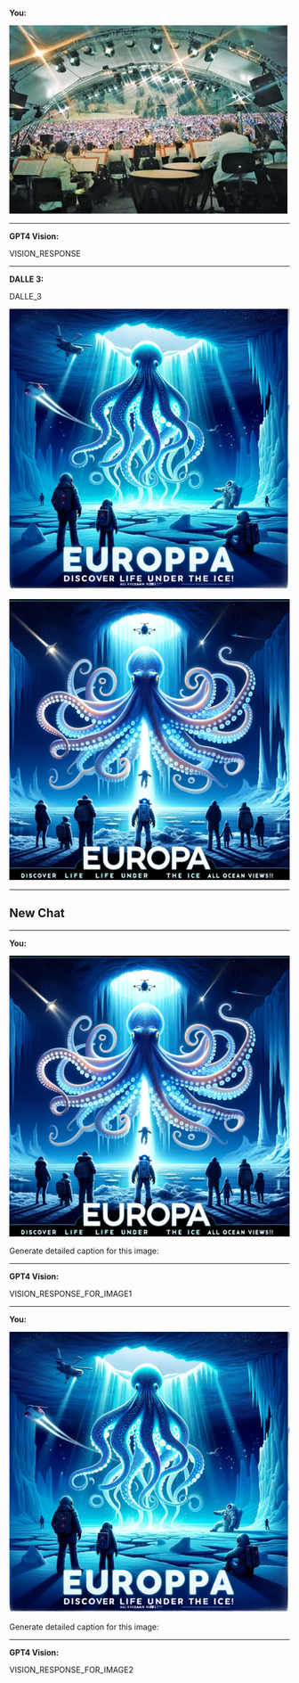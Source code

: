 **You:**

![city_guide_symphony](/1163106293322616922-dalle3-0.jpg)

------------------

**GPT4 Vision:**

VISION_RESPONSE

------------------

**DALLE 3:**

DALLE_3


![city_guide_symphony](/1163107021269241918-dalle3-1.png)

![city_guide_symphony](/1163107021269241918-dalle3-2.png)

------------------

## New Chat

------------------

**You:**

![city_guide_symphony](/1163107021269241918-dalle3-2.png)

Generate detailed caption for this image:

------------------

**GPT4 Vision:**

VISION_RESPONSE_FOR_IMAGE1

------------------

**You:**

![city_guide_symphony](/1163107021269241918-dalle3-1.png)

Generate detailed caption for this image:

------------------

**GPT4 Vision:**

VISION_RESPONSE_FOR_IMAGE2